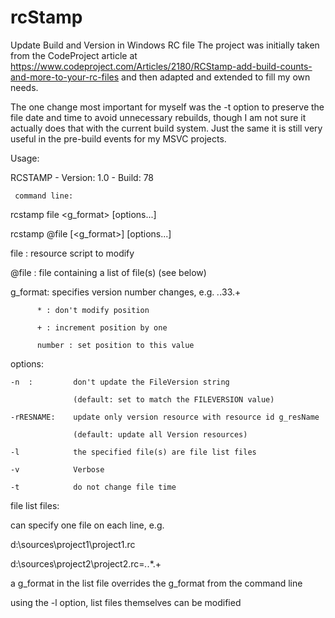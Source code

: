 # rcStamp
Update Build and Version in Windows RC file
The project was initially taken from the CodeProject article at
https://www.codeproject.com/Articles/2180/RCStamp-add-build-counts-and-more-to-your-rc-files
and then adapted and extended to fill my own needs.

The one change most important for myself was the -t option to preserve the file date and time
to avoid unnecessary rebuilds, though I am not sure it actually does that with the current
build system. Just the same it is still very useful in the pre-build events for my MSVC
projects.

Usage:

 RCSTAMP  -   Version: 1.0 - Build: 78
 
     command line:
	 
  rcstamp file <g_format> [options...]
  
  rcstamp @file [<g_format>] [options...]
  

  file  : resource script to modify
  
  @file : file containing a list of file(s) (see below)
  

  g_format: specifies version number changes, e.g. *.*.33.+
  
          * : don't modify position
		  
          + : increment position by one
		  
          number : set position to this value
		  

  options:
  
    -n  :         don't update the FileVersion string
	
                  (default: set to match the FILEVERSION value)
				  
    -rRESNAME:    update only version resource with resource id g_resName
	
                  (default: update all Version resources)
				  
    -l            the specified file(s) are file list files
	
    -v            Verbose
	
    -t            do not change file time
	
  file list files:
  
  can specify one file on each line, e.g.
  
  d:\sources\project1\project1.rc
  
  d:\sources\project2\project2.rc=*.*.*.+

  a g_format in the list file overrides the g_format from the command line
  
  using the -l option, list files themselves can be modified

